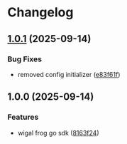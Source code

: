 # Changelog

## [1.0.1](https://github.com/Daniel-Sogbey/wigal-frog-go-sdk/compare/v1.0.0...v1.0.1) (2025-09-14)


### Bug Fixes

* removed config initializer ([e83f61f](https://github.com/Daniel-Sogbey/wigal-frog-go-sdk/commit/e83f61faeb56b8c24b161bf3952e0ddfc8b2b12c))

## 1.0.0 (2025-09-14)


### Features

* wigal frog go sdk ([8163f24](https://github.com/Daniel-Sogbey/wigal-frog-go-sdk/commit/8163f2435d149920882aa6842236bb467d89cce3))
